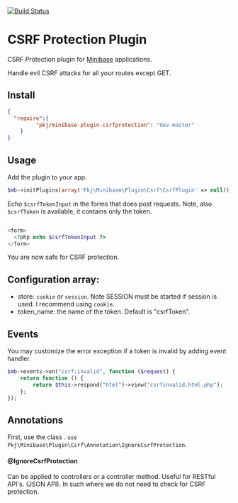 [![Build Status](https://travis-ci.org/peec/minibase-plugin-csrfprotection.png?branch=master)](https://travis-ci.org/peec/minibase-plugin-csrfprotection)

# CSRF Protection Plugin

CSRF Protection plugin for [Minibase](http://github.com/peec/minibase) applications.

Handle evil CSRF attacks for all your routes except GET.


## Install

```json
{
  "require":{
	     "pkj/minibase-plugin-csrfprotection": "dev-master"
	}
}

```


## Usage

Add the plugin to your app.

```php
$mb->initPlugins(array('Pkj\Minibase\Plugin\Csrf\CsrfPlugin' => null));
```

Echo `$csrfTokenInput` in the forms that does post requests. Note, also `$csrfToken` is available, it contains only the token.

```php

<form>
  <?php echo $csrfTokenInput ?>
</form>

```

You are now safe for CSRF protection.




## Configuration array:

- store: `cookie` or `session`. Note SESSION must be started if session is used. I recommend using `cookie`.
- token_name: the name of the token. Default is "csrfToken".



## Events

You may customize the error exception if a token is invalid by adding event handler.


```php
$mb->events->on("csrf:invalid", function ($request) {
	return function () {
		return $this->respond("html")->view("csrfinvalid.html.php");
	};
});
```

## Annotations

First, use the class . `use Pkj\Minibase\Plugin\Csrf\Annotation\IgnoreCsrfProtection`.

#### @IgnoreCsrfProtection

Can be applied to controllers or a controller method. Useful for RESTful API's. (JSON API). In such where we do not need to check for CSRF protection.




